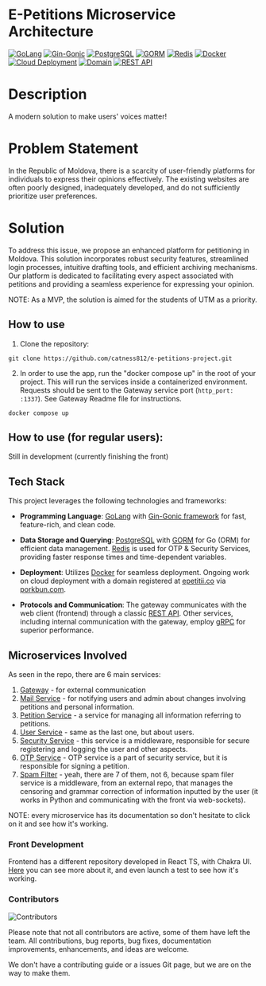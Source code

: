 # E-Petitions Microservice Architecture

[![GoLang](https://img.shields.io/badge/Programming%20Language-GoLang-blue)](https://golang.org/)
[![Gin-Gonic](https://img.shields.io/badge/Framework-Gin--Gonic-green)](https://github.com/gin-gonic/gin)
[![PostgreSQL](https://img.shields.io/badge/Data%20Storage-PostgreSQL-blue)](https://www.postgresql.org/)
[![GORM](https://img.shields.io/badge/ORM-GORM-red)](https://gorm.io/)
[![Redis](https://img.shields.io/badge/Cache-Redis-red)](https://redis.io/)
[![Docker](https://img.shields.io/badge/Deployment-Docker-blue)](https://www.docker.com/)
[![Cloud Deployment](https://img.shields.io/badge/Deployment-Cloud%20(in%20progress)-blue)](https://cloud.google.com/)
[![Domain](https://img.shields.io/badge/Domain-epetitii.co-lightgrey)](https://epetitii.co/)
[![REST API](https://img.shields.io/badge/Communication-REST%20API-orange)](https://en.wikipedia.org/wiki/Representational_state_transfer)

# Description
A modern solution to make users' voices matter!

# Problem Statement
In the Republic of Moldova, there is a scarcity of user-friendly platforms for individuals to express their opinions effectively. The existing websites are often poorly designed, inadequately developed, and do not sufficiently prioritize user preferences.

# Solution
To address this issue, we propose an enhanced platform for petitioning in Moldova. This solution incorporates robust security features, streamlined login processes, intuitive drafting tools, and efficient archiving mechanisms. Our platform is dedicated to facilitating every aspect associated with petitions and providing a seamless experience for expressing your opinion.

NOTE: As a MVP, the solution is aimed for the students of UTM as a priority.

## How to use
1. Clone the repository:
```shell
git clone https://github.com/catness812/e-petitions-project.git
```
2. In order to use the app, run the "docker compose up" in the root of your project. This will run the services inside a containerized environment. Requests should be sent to the Gateway service port (``http_port: :1337``). See Gateway Readme file for instructions.
```shell
docker compose up
```

## How to use (for regular users):
Still in development (currently finishing the front)

## Tech Stack

This project leverages the following technologies and frameworks:

- **Programming Language**: [GoLang](https://golang.org/) with [Gin-Gonic framework](https://github.com/gin-gonic/gin) for fast, feature-rich, and clean code.

- **Data Storage and Querying**: [PostgreSQL](https://www.postgresql.org/) with [GORM](https://gorm.io/) for Go (ORM) for efficient data management. [Redis](https://redis.io/) is used for OTP & Security Services, providing faster response times and time-dependent variables.

- **Deployment**: Utilizes [Docker](https://www.docker.com/) for seamless deployment. Ongoing work on cloud deployment with a domain registered at [epetitii.co](https://epetitii.co/) via [porkbun.com](https://porkbun.com/).

- **Protocols and Communication**: The gateway communicates with the web client (frontend) through a classic [REST API](https://en.wikipedia.org/wiki/Representational_state_transfer). Other services, including internal communication with the gateway, employ [gRPC](https://grpc.io/) for superior performance.

## Microservices Involved
As seen in the repo, there are 6 main services:
1. [Gateway](gateway) - for external communication
2. [Mail Service](mail_service) - for notifying users and admin about changes involving petitions and personal information.
3. [Petition Service](petition_service) - a service for managing all information referring to petitions.
4. [User Service](user_service) - same as the last one, but about users.
5. [Security Service](security_service) - this service is a middleware, responsible for secure registering and logging the user and other aspects.
6. [OTP Service](security_service) - OTP service is a part of security service, but it is responsible for signing a petition.
7. [Spam Filter](https://github.com/grumpycatyo-collab/spam_filter_epetitions.git) - yeah, there are 7 of them, not 6, because spam filer service is a middleware, from an external repo, that manages the censoring and grammar correction of information inputted by the user (it works in Python and communicating with the front via web-sockets).
   
NOTE: every microservice has its documentation so don't hesitate to click on it and see how it's working.

### Front Development
Frontend has a different repository developed in React TS, with Chakra UI. [Here](https://github.com/valeis/e_petitions_project_front.git) you can see more about it, and even launch a test to see how it's working.


### Contributors
![Contributors](https://img.shields.io/github/contributors/catness812/e-petitions-project)

Please note that not all contributors are active, some of them have left the team.
All contributions, bug reports, bug fixes, documentation improvements, enhancements, and ideas are welcome.

We don't have a contributing guide or a issues Git page, but we are on the way to make them.


